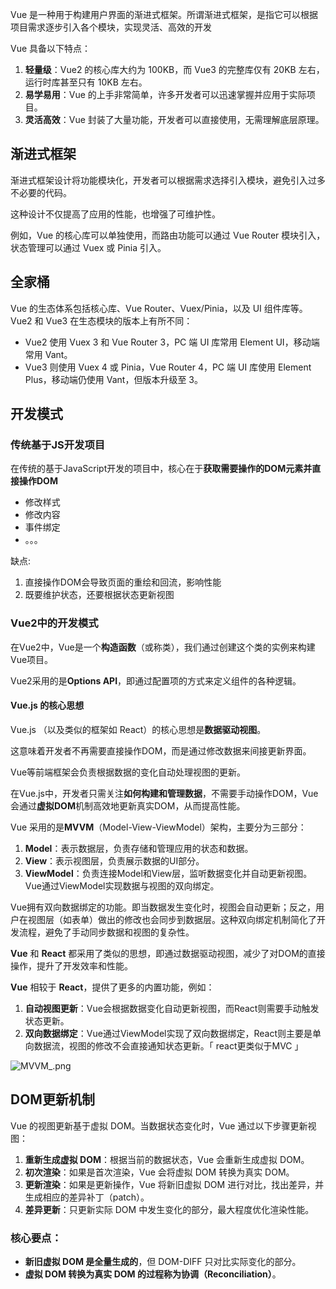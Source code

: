 Vue 是一种用于构建用户界面的渐进式框架。所谓渐进式框架，是指它可以根据项目需求逐步引入各个模块，实现灵活、高效的开发

Vue 具备以下特点：

1. **轻量级**：Vue2 的核心库大约为 100KB，而 Vue3 的完整库仅有 20KB 左右，运行时库甚至只有 10KB 左右。
2. **易学易用**：Vue 的上手非常简单，许多开发者可以迅速掌握并应用于实际项目。
3. **灵活高效**：Vue 封装了大量功能，开发者可以直接使用，无需理解底层原理。



## 渐进式框架

渐进式框架设计将功能模块化，开发者可以根据需求选择引入模块，避免引入过多不必要的代码。

这种设计不仅提高了应用的性能，也增强了可维护性。

例如，Vue 的核心库可以单独使用，而路由功能可以通过 Vue Router 模块引入，状态管理可以通过 Vuex 或 Pinia 引入。



## 全家桶

Vue 的生态体系包括核心库、Vue Router、Vuex/Pinia，以及 UI 组件库等。Vue2 和 Vue3 在生态模块的版本上有所不同：

- Vue2 使用 Vuex 3 和 Vue Router 3，PC 端 UI 库常用 Element UI，移动端常用 Vant。
- Vue3 则使用 Vuex 4 或 Pinia，Vue Router 4，PC 端 UI 库使用 Element Plus，移动端仍使用 Vant，但版本升级至 3。



## 开发模式

### 传统基于JS开发项目

在传统的基于JavaScript开发的项目中，核心在于**获取需要操作的DOM元素并直接操作DOM** 

+ 修改样式
+ 修改内容
+ 事件绑定
+ 。。。

缺点:

1. 直接操作DOM会导致页面的重绘和回流，影响性能
2. 既要维护状态，还要根据状态更新视图

   


### Vue2中的开发模式

在Vue2中，Vue是一个**构造函数**（或称类），我们通过创建这个类的实例来构建Vue项目。

Vue2采用的是**Options API**，即通过配置项的方式来定义组件的各种逻辑。



#### Vue.js 的核心思想

Vue.js （以及类似的框架如 React）的核心思想是**数据驱动视图**。

这意味着开发者不再需要直接操作DOM，而是通过修改数据来间接更新界面。

Vue等前端框架会负责根据数据的变化自动处理视图的更新。



在Vue.js中，开发者只需关注**如何构建和管理数据**，不需要手动操作DOM，Vue会通过**虚拟DOM**机制高效地更新真实DOM，从而提高性能。



Vue 采用的是**MVVM**（Model-View-ViewModel）架构，主要分为三部分：

1. **Model**：表示数据层，负责存储和管理应用的状态和数据。
2. **View**：表示视图层，负责展示数据的UI部分。
3. **ViewModel**：负责连接Model和View层，监听数据变化并自动更新视图。Vue通过ViewModel实现数据与视图的双向绑定。



Vue拥有双向数据绑定的功能。即当数据发生变化时，视图会自动更新；反之，用户在视图层（如表单）做出的修改也会同步到数据层。这种双向绑定机制简化了开发流程，避免了手动同步数据和视图的复杂性。

**Vue** 和 **React** 都采用了类似的思想，即通过数据驱动视图，减少了对DOM的直接操作，提升了开发效率和性能。

**Vue** 相较于 **React**，提供了更多的内置功能，例如：

1. **自动视图更新**：Vue会根据数据变化自动更新视图，而React则需要手动触发状态更新。
2. **双向数据绑定**：Vue通过ViewModel实现了双向数据绑定，React则主要是单向数据流，视图的修改不会直接通知状态更新。「 react更类似于MVC 」



![MVVM_.png](https://s2.loli.net/2024/09/06/aK4jgW9VnG2PNeD.png) 



## DOM更新机制

Vue 的视图更新基于虚拟 DOM。当数据状态变化时，Vue 通过以下步骤更新视图：

1. **重新生成虚拟 DOM**：根据当前的数据状态，Vue 会重新生成虚拟 DOM。
2. **初次渲染**：如果是首次渲染，Vue 会将虚拟 DOM 转换为真实 DOM。
3. **更新渲染**：如果是更新操作，Vue 将新旧虚拟 DOM 进行对比，找出差异，并生成相应的差异补丁（patch）。
4. **差异更新**：只更新实际 DOM 中发生变化的部分，最大程度优化渲染性能。



### 核心要点：

- **新旧虚拟 DOM 是全量生成的**，但 DOM-DIFF 只对比实际变化的部分。
- **虚拟 DOM 转换为真实 DOM 的过程称为协调（Reconciliation）**。

